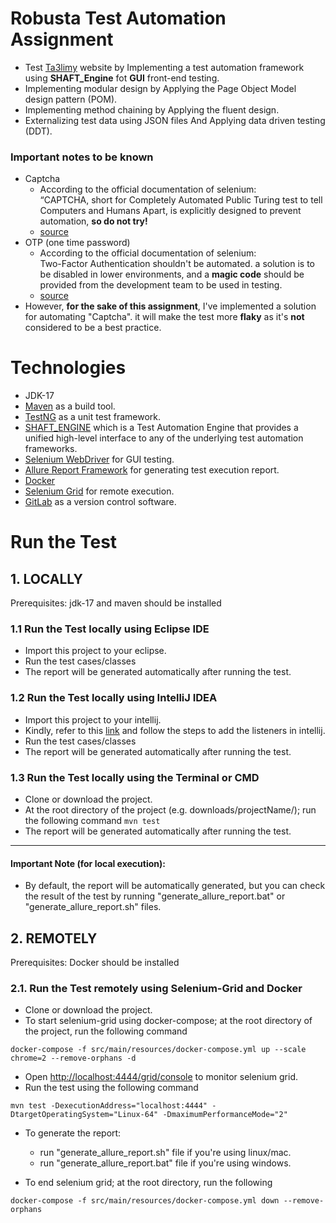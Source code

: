 # Robusta Test Automation Assignment

* Test [Ta3limy](https://www.ta3limy.com/) website by Implementing a test automation framework using **SHAFT_Engine** fot **GUI** front-end testing.
* Implementing modular design by Applying the Page Object Model design pattern (POM).
* Implementing method chaining by Applying the fluent design.
* Externalizing test data using JSON files And Applying data driven testing (DDT).

### Important notes to be known
* Captcha
    * According to the official documentation of selenium:
      </br> “CAPTCHA, short for Completely Automated Public Turing test to tell Computers and Humans Apart, is explicitly designed to prevent automation, **so do not try!**
    * [source](https://www.selenium.dev/documentation/test_practices/discouraged/captchas/)
* OTP (one time password)
    * According to the official documentation of selenium:
      </br>Two-Factor Authentication shouldn't be automated. a solution is to be disabled in lower environments, and a **magic code** should be provided from the development team to be used in testing.
    * [source](https://www.selenium.dev/documentation/test_practices/discouraged/two_factor_authentication/)
* However, **for the sake of this assignment**, I've implemented a solution for automating "Captcha". it will make the test more **flaky** as it's **not** considered to be a best practice.

# Technologies

* JDK-17
* [Maven](https://maven.apache.org/) as a build tool.
* [TestNG](https://testng.org/) as a unit test framework.
* [SHAFT_ENGINE](https://github.com/MohabMohie/SHAFT_ENGINE) which is a Test Automation Engine that provides a unified high-level interface to any of the underlying test automation frameworks.
* [Selenium WebDriver](https://www.selenium.dev/documentation/en/) for GUI testing.
* [Allure Report Framework](https://docs.qameta.io/allure/) for generating test execution report.
* [Docker](https://docs.docker.com/)
* [Selenium Grid](https://www.selenium.dev/documentation/grid/) for remote execution.
* [GitLab](https://docs.gitlab.com/) as a version control software.


# Run the Test
## 1. LOCALLY
Prerequisites: jdk-17 and maven should be installed

### 1.1 Run the Test locally using Eclipse IDE

* Import this project to your eclipse.
* Run the test cases/classes
* The report will be generated automatically after running the test.

### 1.2 Run the Test locally using IntelliJ IDEA

* Import this project to your intellij.
* Kindly, refer to this [link](https://github.com/MohabMohie/using_SHAFT_ENGINE) and follow the steps to add the listeners in intellij.
* Run the test cases/classes
* The report will be generated automatically after running the test.

### 1.3 Run the Test locally using the Terminal or CMD

* Clone or download the project.
* At the root directory of the project (e.g. downloads/projectName/); run the following command ```mvn test```
* The report will be generated automatically after running the test.

------------------

#### Important Note (for local execution):
- By default, the report will be automatically generated, but you can check the result of the test by running "generate_allure_report.bat" or "generate_allure_report.sh" files.

## 2. REMOTELY
Prerequisites: Docker should be installed

### 2.1. Run the Test remotely using Selenium-Grid and Docker
* Clone or download the project.
* To start selenium-grid using docker-compose; at the root directory of the project, run the following command <br />
```
docker-compose -f src/main/resources/docker-compose.yml up --scale chrome=2 --remove-orphans -d
```
* Open [http://localhost:4444/grid/console](http://localhost:4444/grid/console) to monitor selenium grid.
* Run the test using the following command <br />
```
mvn test -DexecutionAddress="localhost:4444" -DtargetOperatingSystem="Linux-64" -DmaximumPerformanceMode="2"
```
* To generate the report: <br />
    - run "generate_allure_report.sh" file if you're using linux/mac. <br />
    - run "generate_allure_report.bat" file if you're using windows.

* To end selenium grid; at the root directory, run the following
```
docker-compose -f src/main/resources/docker-compose.yml down --remove-orphans
```

